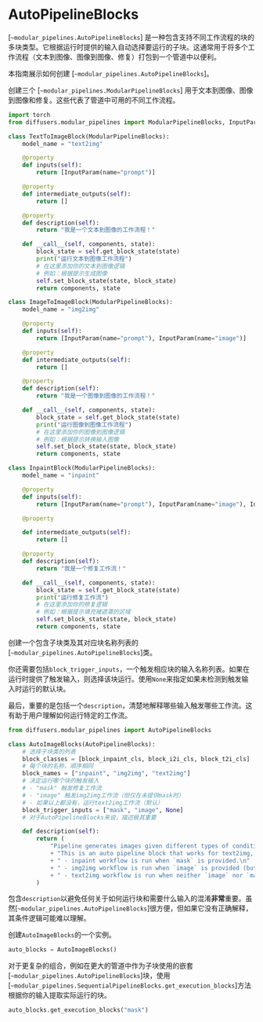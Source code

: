 <!--版权所有 2025 The HuggingFace Team。保留所有权利。

根据Apache许可证2.0版（"许可证"）授权；除非符合许可证，否则不得使用此文件。您可以在

http://www.apache.org/licenses/LICENSE-2.0

获取许可证的副本。

除非适用法律要求或书面同意，根据许可证分发的软件按"原样"分发，无任何明示或暗示的担保或条件。有关许可证的特定语言管理权限和限制，请参阅许可证。
-->

# AutoPipelineBlocks

[`~modular_pipelines.AutoPipelineBlocks`] 是一种包含支持不同工作流程的块的多块类型。它根据运行时提供的输入自动选择要运行的子块。这通常用于将多个工作流程（文本到图像、图像到图像、修复）打包到一个管道中以便利。

本指南展示如何创建 [`~modular_pipelines.AutoPipelineBlocks`]。

创建三个 [`~modular_pipelines.ModularPipelineBlocks`] 用于文本到图像、图像到图像和修复。这些代表了管道中可用的不同工作流程。

<hfoptions id="auto">
<hfoption id="text-to-image">

```py
import torch
from diffusers.modular_pipelines import ModularPipelineBlocks, InputParam, OutputParam

class TextToImageBlock(ModularPipelineBlocks):
    model_name = "text2img"

    @property
    def inputs(self):
        return [InputParam(name="prompt")]

    @property
    def intermediate_outputs(self):
        return []

    @property
    def description(self):
        return "我是一个文本到图像的工作流程！"

    def __call__(self, components, state):
        block_state = self.get_block_state(state)
        print("运行文本到图像工作流程")
        # 在这里添加你的文本到图像逻辑
        # 例如：根据提示生成图像
        self.set_block_state(state, block_state)
        return components, state
```


</hfoption>
<hfoption id="image-to-image">

```py
class ImageToImageBlock(ModularPipelineBlocks):
    model_name = "img2img"

    @property
    def inputs(self):
        return [InputParam(name="prompt"), InputParam(name="image")]

    @property
    def intermediate_outputs(self):
        return []

    @property
    def description(self):
        return "我是一个图像到图像的工作流程！"

    def __call__(self, components, state):
        block_state = self.get_block_state(state)
        print("运行图像到图像工作流程")
        # 在这里添加你的图像到图像逻辑
        # 例如：根据提示转换输入图像
        self.set_block_state(state, block_state)
        return components, state
```


</hfoption>
<hfoption id="inpaint">

```py
class InpaintBlock(ModularPipelineBlocks):
    model_name = "inpaint"

    @property
    def inputs(self):
        return [InputParam(name="prompt"), InputParam(name="image"), InputParam(name="mask")]

    @property

    def intermediate_outputs(self):
        return []

    @property
    def description(self):
        return "我是一个修复工作流！"

    def __call__(self, components, state):
        block_state = self.get_block_state(state)
        print("运行修复工作流")
        # 在这里添加你的修复逻辑
        # 例如：根据提示填充被遮罩的区域
        self.set_block_state(state, block_state)
        return components, state
```

</hfoption>
</hfoptions>

创建一个包含子块类及其对应块名称列表的[`~modular_pipelines.AutoPipelineBlocks`]类。

你还需要包括`block_trigger_inputs`，一个触发相应块的输入名称列表。如果在运行时提供了触发输入，则选择该块运行。使用`None`来指定如果未检测到触发输入时运行的默认块。

最后，重要的是包括一个`description`，清楚地解释哪些输入触发哪些工作流。这有助于用户理解如何运行特定的工作流。

```py
from diffusers.modular_pipelines import AutoPipelineBlocks

class AutoImageBlocks(AutoPipelineBlocks):
    # 选择子块类的列表
    block_classes = [block_inpaint_cls, block_i2i_cls, block_t2i_cls]
    # 每个块的名称，顺序相同
    block_names = ["inpaint", "img2img", "text2img"]
    # 决定运行哪个块的触发输入
    # - "mask" 触发修复工作流
    # - "image" 触发img2img工作流（但仅在未提供mask时）
    # - 如果以上都没有，运行text2img工作流（默认）
    block_trigger_inputs = ["mask", "image", None]
    # 对于AutoPipelineBlocks来说，描述极其重要

    def description(self):
        return (
            "Pipeline generates images given different types of conditions!\n"
            + "This is an auto pipeline block that works for text2img, img2img and inpainting tasks.\n"
            + " - inpaint workflow is run when `mask` is provided.\n"
            + " - img2img workflow is run when `image` is provided (but only when `mask` is not provided).\n"
            + " - text2img workflow is run when neither `image` nor `mask` is provided.\n"
        )
```

包含`description`以避免任何关于如何运行块和需要什么输入的混淆**非常**重要。虽然[`~modular_pipelines.AutoPipelineBlocks`]很方便，但如果它没有正确解释，其条件逻辑可能难以理解。

创建`AutoImageBlocks`的一个实例。

```py
auto_blocks = AutoImageBlocks()
```

对于更复杂的组合，例如在更大的管道中作为子块使用的嵌套[`~modular_pipelines.AutoPipelineBlocks`]块，使用[`~modular_pipelines.SequentialPipelineBlocks.get_execution_blocks`]方法根据你的输入提取实际运行的块。

```py
auto_blocks.get_execution_blocks("mask")
```
